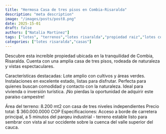 ```yaml
---
title: "Hermosa Casa de tres pisos en Combia-Risaralda"
description: "meta description"
image: "/images/posts/post8.png"
date: 2025-15-01
draft: false
authors: ["Natalia Martinez"]
tags: ["lotes", "terrenos","lotes risaralda","propiedad raiz","lotes combia","casas combia","casas risaralda"]
categories: ["lotes risaralda","casas"] 
---
```


Descubre esta increíble propiedad ubicada en la tranquilidad de Combia, Risaralda. Cuenta con una amplia casa de tres pisos, rodeada de naturaleza y vistas espectaculares.

Características destacadas:
Lote amplio con cultivos y áreas verdes.
Instalaciones en excelente estado, listas para disfrutar.
Perfecta para quienes buscan comodidad y contacto con la naturaleza.
Ideal para vivienda o inversión turística. ¡No pierdas la oportunidad de adquirir este paraíso campestre! 


Área del terreno: 8.200 mt2 con casa de tres niveles independientes
Precio total: $ 360.000.0000 COP
Especificaciones: Acceso a borde de carretera principal, a 5 minutos del parqeu industrial - terreno estable listo para sembrar con vista al sur occidente sobre la cuenca del valle superior del cauca.